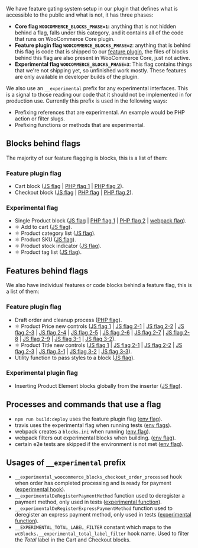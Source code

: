 We have feature gating system setup in our plugin that defines what is accessible to the public and what is not, it has three phases:

*   **Core flag `WOOCOMMERCE_BLOCKS_PHASE=1`:** anything that is not hidden behind a flag, falls under this category, and it contains all of the code that runs on WooCommerce Core plugin.
*   **Feature plugin flag `WOOCOMMERCE_BLOCKS_PHASE=2`**: anything that is behind this flag is code that is shipped to our [feature plugin](https://wordpress.org/plugins/woo-gutenberg-products-block/), the files of blocks behind this flag are also present in WooCommerce Core, just not active.
*   **Experimental flag `WOOCOMMERCE_BLOCKS_PHASE=3`**: This flag contains things that we're not shipping yet, so unfinished work mostly. These features are only available in developer builds of the plugin.

We also use an `__experimental` prefix for any experimental interfaces. This is a signal to those reading our code that it should not be implemented in for production use. Currently this prefix is used in the following ways:

* Prefixing references that are experimental. An example would be PHP action or filter slugs.
* Prefixing functions or methods that are experimental.

## Blocks behind flags

The majority of our feature flagging is blocks, this is a list of them:

### Feature plugin flag

*   Cart block ([JS flag](https://github.com/woocommerce/woocommerce-gutenberg-products-block/blob/9b76ea7a1680e68cc20bfee01078e43ccfc996bd/assets/js/blocks/cart-checkout/cart/index.js#L53) | [PHP flag 1](https://github.com/woocommerce/woocommerce-gutenberg-products-block/blob/e167b2c99c68e8113b4e371fefdd6f9a356ed2e8/src/Library.php#L74-L77) | [PHP flag 2](https://github.com/woocommerce/woocommerce-gutenberg-products-block/blob/b3a9753d8b7dae18b36025d09fbff835b8365de0/src/Assets.php#L92-L95)).
*   Checkout block ([JS flag](https://github.com/woocommerce/woocommerce-gutenberg-products-block/blob/9b76ea7a1680e68cc20bfee01078e43ccfc996bd/assets/js/blocks/cart-checkout/checkout/index.js#L52) | [PHP flag](https://github.com/woocommerce/woocommerce-gutenberg-products-block/blob/e167b2c99c68e8113b4e371fefdd6f9a356ed2e8/src/Library.php#L74-L77) | [PHP flag 2](https://github.com/woocommerce/woocommerce-gutenberg-products-block/blob/b3a9753d8b7dae18b36025d09fbff835b8365de0/src/Assets.php#L92-L95)).

### Experimental flag

*   Single Product block ([JS flag](https://github.com/woocommerce/woocommerce-gutenberg-products-block/blob/9b76ea7a1680e68cc20bfee01078e43ccfc996bd/assets/js/blocks/single-product/index.js#L43) | [PHP flag 1](https://github.com/woocommerce/woocommerce-gutenberg-products-block/blob/e167b2c99c68e8113b4e371fefdd6f9a356ed2e8/src/Library.php#L79-L81) | [PHP flag 2](https://github.com/woocommerce/woocommerce-gutenberg-products-block/blob/b3a9753d8b7dae18b36025d09fbff835b8365de0/src/Assets.php#L88-L90) | [webpack flag](https://github.com/woocommerce/woocommerce-gutenberg-products-block/blob/b3a9753d8b7dae18b36025d09fbff835b8365de0/bin/webpack-entries.js#L48-L50)).
*   ⚛️ Add to cart ([JS flag](https://github.com/woocommerce/woocommerce-gutenberg-products-block/blob/b3a9753d8b7dae18b36025d09fbff835b8365de0/assets/js/atomic/blocks/product-elements/add-to-cart/index.js#L29-L32)).
*   ⚛️ Product category list ([JS flag](https://github.com/woocommerce/woocommerce-gutenberg-products-block/blob/b3a9753d8b7dae18b36025d09fbff835b8365de0/assets/js/atomic/blocks/product-elements/category-list/index.js#L29-L32)).
*   ⚛️ Product SKU ([JS flag](https://github.com/woocommerce/woocommerce-gutenberg-products-block/blob/b3a9753d8b7dae18b36025d09fbff835b8365de0/assets/js/atomic/blocks/product-elements/sku/index.js#L29-L33)).
*   ⚛️ Product stock indicator ([JS flag](https://github.com/woocommerce/woocommerce-gutenberg-products-block/blob/b3a9753d8b7dae18b36025d09fbff835b8365de0/assets/js/atomic/blocks/product-elements/stock-indicator/index.js#L29-L33)).
*   ⚛️ Product tag list ([JS flag](https://github.com/woocommerce/woocommerce-gutenberg-products-block/blob/b3a9753d8b7dae18b36025d09fbff835b8365de0/assets/js/atomic/blocks/product-elements/tag-list/index.js#L29-L33)).

## Features behind flags

We also have individual features or code blocks behind a feature flag, this is a list of them:

### Feature plugin flag

-   Draft order and cleanup process ([PHP flag](https://github.com/woocommerce/woocommerce-gutenberg-products-block/blob/e167b2c99c68e8113b4e371fefdd6f9a356ed2e8/src/Domain/Services/DraftOrders.php#L42-L51)).
-   ⚛️ Product Price new controls ([JS flag 1](https://github.com/woocommerce/woocommerce-gutenberg-products-block/blob/b3a9753d8b7dae18b36025d09fbff835b8365de0/assets/js/atomic/blocks/product-elements/price/attributes.js#L13-L44) | [JS flag 2-1](https://github.com/woocommerce/woocommerce-gutenberg-products-block/blob/b3a9753d8b7dae18b36025d09fbff835b8365de0/assets/js/atomic/blocks/product-elements/price/block.js#L109-L110) | [JS flag 2-2](https://github.com/woocommerce/woocommerce-gutenberg-products-block/blob/b3a9753d8b7dae18b36025d09fbff835b8365de0/assets/js/atomic/blocks/product-elements/price/block.js#L161-L162) | [JS flag 2-3](https://github.com/woocommerce/woocommerce-gutenberg-products-block/blob/b3a9753d8b7dae18b36025d09fbff835b8365de0/assets/js/atomic/blocks/product-elements/price/block.js#L165) | [JS flag 2-4](https://github.com/woocommerce/woocommerce-gutenberg-products-block/blob/b3a9753d8b7dae18b36025d09fbff835b8365de0/assets/js/atomic/blocks/product-elements/price/block.js#L196-L197) | [JS flag 2-5](https://github.com/woocommerce/woocommerce-gutenberg-products-block/blob/b3a9753d8b7dae18b36025d09fbff835b8365de0/assets/js/atomic/blocks/product-elements/price/block.js#L199) | [JS flag 2-6](https://github.com/woocommerce/woocommerce-gutenberg-products-block/blob/b3a9753d8b7dae18b36025d09fbff835b8365de0/assets/js/atomic/blocks/product-elements/price/block.js#L210-L211) | [JS flag 2-7](https://github.com/woocommerce/woocommerce-gutenberg-products-block/blob/b3a9753d8b7dae18b36025d09fbff835b8365de0/assets/js/atomic/blocks/product-elements/price/block.js#L213) | [JS flag 2-8](https://github.com/woocommerce/woocommerce-gutenberg-products-block/blob/b3a9753d8b7dae18b36025d09fbff835b8365de0/assets/js/atomic/blocks/product-elements/price/block.js#L231) | [JS flag 2-9](https://github.com/woocommerce/woocommerce-gutenberg-products-block/blob/b3a9753d8b7dae18b36025d09fbff835b8365de0/assets/js/atomic/blocks/product-elements/price/block.js#L233) | [JS flag 3-1](https://github.com/woocommerce/woocommerce-gutenberg-products-block/blob/b3a9753d8b7dae18b36025d09fbff835b8365de0/assets/js/atomic/blocks/product-elements/price/edit.js#L59-L108) | [JS flag 3-2](https://github.com/woocommerce/woocommerce-gutenberg-products-block/blob/b3a9753d8b7dae18b36025d09fbff835b8365de0/assets/js/atomic/blocks/product-elements/price/edit.js#L114-L131)).
-   ⚛️ Product Title new controls ([JS flag 1](https://github.com/woocommerce/woocommerce-gutenberg-products-block/blob/b3a9753d8b7dae18b36025d09fbff835b8365de0/assets/js/atomic/blocks/product-elements/title/attributes.js#L21-L40) | [JS flag 2-1](https://github.com/woocommerce/woocommerce-gutenberg-products-block/blob/b3a9753d8b7dae18b36025d09fbff835b8365de0/assets/js/atomic/blocks/product-elements/title/block.js#L70-L72) | [JS flag 2-2](https://github.com/woocommerce/woocommerce-gutenberg-products-block/blob/b3a9753d8b7dae18b36025d09fbff835b8365de0/assets/js/atomic/blocks/product-elements/title/block.js#L94-L95) | [JS flag 2-3](https://github.com/woocommerce/woocommerce-gutenberg-products-block/blob/b3a9753d8b7dae18b36025d09fbff835b8365de0/assets/js/atomic/blocks/product-elements/title/block.js#L104) | [JS flag 3-1](https://github.com/woocommerce/woocommerce-gutenberg-products-block/blob/b3a9753d8b7dae18b36025d09fbff835b8365de0/assets/js/atomic/blocks/product-elements/title/edit.js#L47-L54) | [JS flag 3-2](https://github.com/woocommerce/woocommerce-gutenberg-products-block/blob/b3a9753d8b7dae18b36025d09fbff835b8365de0/assets/js/atomic/blocks/product-elements/title/edit.js#L77-L107) | [JS flag 3-3](https://github.com/woocommerce/woocommerce-gutenberg-products-block/blob/b3a9753d8b7dae18b36025d09fbff835b8365de0/assets/js/atomic/blocks/product-elements/title/edit.js#L116-L129)).
-   Utility function to pass styles to a block ([JS flag](https://github.com/woocommerce/woocommerce-gutenberg-products-block/blob/9ebddbc5d21eb3cc67fedddbccbd86453313eb64/assets/js/atomic/utils/block-styling.js#L6-L12)).

### Experimental plugin flag

-   Inserting Product Element blocks globally from the inserter ([JS flag](https://github.com/woocommerce/woocommerce-gutenberg-products-block/blob/b3a9753d8b7dae18b36025d09fbff835b8365de0/assets/js/atomic/blocks/product-elements/shared/config.js#L25-L27)).

## Processes and commands that use a flag

-   `npm run build:deploy` uses the feature plugin flag ([env flag](https://github.com/woocommerce/woocommerce-gutenberg-products-block/blob/c0de18ec0a798c072420c67a689e4cc4d3ac77c9/package.json#L28)).
-   travis uses the experimental flag when running tests ([env flags](https://github.com/woocommerce/woocommerce-gutenberg-products-block/blob/d6a506c19056d42d40743ae0126153fb81004672/.travis.yml#L68-L143)).
-   webpack creates a `blocks.ini` when running ([env flag](https://github.com/woocommerce/woocommerce-gutenberg-products-block/blob/b3a9753d8b7dae18b36025d09fbff835b8365de0/bin/webpack-configs.js#L95-L102)).
-   webpack filters out experimental blocks when building. ([env flag](https://github.com/woocommerce/woocommerce-gutenberg-products-block/blob/b3a9753d8b7dae18b36025d09fbff835b8365de0/bin/webpack-entries.js#L61-L66)).
-   certain e2e tests are skipped if the environment is not met ([env flag](https://github.com/woocommerce/woocommerce-gutenberg-products-block/blob/50e7411aee51afb3fbfa8561e297085ee44e40c0/tests/e2e-tests/specs/backend/cart.test.js#L18)).

## Usages of `__experimental` prefix

-   `__experimental_woocommerce_blocks_checkout_order_processed` hook when order has completed processing and is ready for payment ([experimental hook](https://github.com/woocommerce/woocommerce-gutenberg-products-block/blob/accd1bbf402e043b9fc322f118ab614ba7437c92/src/StoreApi/Routes/Checkout.php#L237)).
-   `__experimentalDeRegisterPaymentMethod` function used to deregister a payment method, only used in tests ([experimental function](https://github.com/woocommerce/woocommerce-gutenberg-products-block/blob/b07883b8b76feeb439d655b255507b24fc59e091/assets/js/blocks-registry/payment-methods/registry.js#L70)).
-   `__experimentalDeRegisterExpressPaymentMethod` function used to deregister an express payment method, only used in tests ([experimental function](https://github.com/woocommerce/woocommerce-gutenberg-products-block/blob/b07883b8b76feeb439d655b255507b24fc59e091/assets/js/blocks-registry/payment-methods/registry.js#L74)).
-   `__EXPERIMENTAL_TOTAL_LABEL_FILTER` constant which maps to the `wcBlocks.__experimental_total_label_filter` hook name. Used to filter the _Total_ label in the Cart and Checkout blocks.

